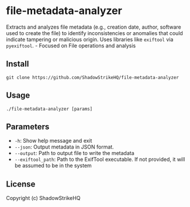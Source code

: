 # file-metadata-analyzer
Extracts and analyzes file metadata (e.g., creation date, author, software used to create the file) to identify inconsistencies or anomalies that could indicate tampering or malicious origin. Uses libraries like `exiftool` via `pyexiftool`. - Focused on File operations and analysis

## Install
`git clone https://github.com/ShadowStrikeHQ/file-metadata-analyzer`

## Usage
`./file-metadata-analyzer [params]`

## Parameters
- `-h`: Show help message and exit
- `--json`: Output metadata in JSON format.
- `--output`: Path to output file to write the metadata
- `--exiftool_path`: Path to the ExifTool executable. If not provided, it will be assumed to be in the system

## License
Copyright (c) ShadowStrikeHQ
